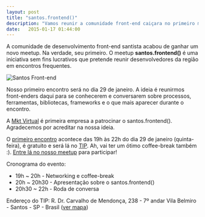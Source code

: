 ```yaml
---
layout: post
title: "santos.frontend()"
description: "Vamos reunir a comunidade front-end caiçara no primeiro meetup da região."
date:   2015-01-17 01:44:00
---
```


A comunidade de desenvolvimento front-end santista acabou de ganhar um novo meetup. Na verdade, seu primeiro. O meetup **santos.frontend()** é uma iniciativa sem fins lucrativos que pretende reunir desenvolvedores da região em encontros frequentes.

<!--more-->

<p class="element element--wide">
    <img src="{{ site.baseurl }}/public/images/posts/santos-frontend/santos-frontend.jpg" alt="Santos Front-end">
</p>

Nosso primeiro encontro será no dia 29 de janeiro. A ideia é reunirmos front-enders daqui para se conhecerem e conversarem sobre processos, ferramentas, bibliotecas, frameworks e o que mais aparecer durante o encontro.

A [Mkt Virtual](http://www.mktvirtual.com.br/) é primeira empresa a patrocinar o santos.frontend(). Agradecemos por acreditar na nossa ideia.

O [primeiro encontro](http://www.meetup.com/Santos-Front-end/events/219826386/) acontece das 19h às 22h do dia 29 de janeiro (quinta-feira), é gratuito e será lá no [TIP](http://www.pensetip.com.br/). Ah, vai ter um ótimo coffee-break também :). [Entre lá no nosso meetup](http://www.meetup.com/Santos-Front-end/events/219826386/) para participar!

Cronograma do evento:

- 19h ~ 20h - Networking e coffee-break 
- 20h ~ 20h30 - Apresentação sobre o santos.frontend() 
- 20h30 ~ 22h - Roda de conversa

Endereço do TIP: 
R. Dr. Carvalho de Mendonça, 238 - 7º andar 
Vila Belmiro - Santos - SP - Brasil ([ver mapa](https://www.google.com.br/maps/place/R.+Dr.+Carvalho+de+Mendon%C3%A7a,+238+-+Vila+Belmiro,+Santos+-+SP,+11070-101/@-23.952412,-46.3320137,17z/data=!3m1!4b1!4m2!3m1!1s0x94ce0372384bb877:0x89d9d8d4831699de?hl=pt-BR))
